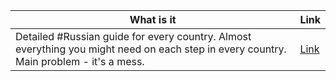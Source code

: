 | What is it | Link |
| --- | --- |
| Detailed #Russian guide for every country. Almost everything you might need on each step in every country. Main problem - it's a mess. | [Link](https://relocation.guide/) |

